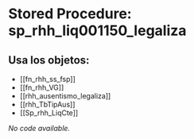 # Stored Procedure: sp_rhh_liq001150_legaliza

## Usa los objetos:
- [[fn_rhh_ss_fsp]]
- [[fn_rhh_VG]]
- [[rhh_ausentismo_legaliza]]
- [[rhh_TbTipAus]]
- [[Sp_rhh_LiqCte]]

*No code available.*
